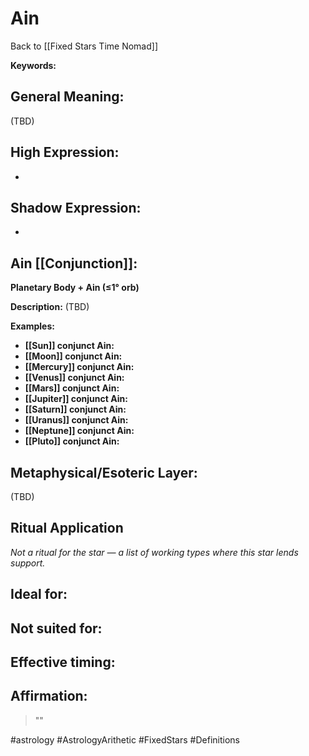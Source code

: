 # Ain

Back to [[Fixed Stars Time Nomad]]

**Keywords:** 

## General Meaning:
(TBD)

## High Expression:
- 

## Shadow Expression:
- 

## Ain [[Conjunction]]:

**Planetary Body + Ain (≤1° orb)**

**Description:**
(TBD)

**Examples:**
- **[[Sun]] conjunct Ain:** 
- **[[Moon]] conjunct Ain:** 
- **[[Mercury]] conjunct Ain:** 
- **[[Venus]] conjunct Ain:** 
- **[[Mars]] conjunct Ain:** 
- **[[Jupiter]] conjunct Ain:** 
- **[[Saturn]] conjunct Ain:** 
- **[[Uranus]] conjunct Ain:** 
- **[[Neptune]] conjunct Ain:** 
- **[[Pluto]] conjunct Ain:** 

## Metaphysical/Esoteric Layer:
(TBD)

## Ritual Application
*Not a ritual for the star — a list of working types where this star lends support.*

**Ideal for:**
- 
**Not suited for:**
- 
**Effective timing:**
- 

## Affirmation:

> ""

#astrology #AstrologyArithetic #FixedStars #Definitions
